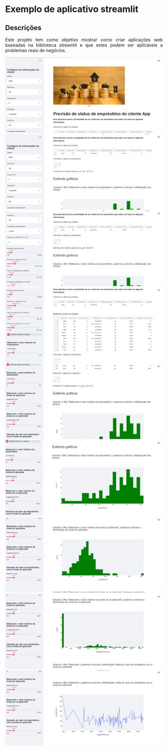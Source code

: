 # Exemplo de aplicativo streamlit
## Descrições
<p align="justify"> Este projeto tem como objetivo mostrar como criar aplicações web baseadas na biblioteca streamlit e
  que estes podem ser aplicáveis a problemas reais de negócios. </p>

![Wellcome](/img/1.png?raw=True)
![Wellcome](/img/2.png?raw=True)
![Wellcome](/img/3.png?raw=True)
![Wellcome](/img/4.png?raw=True)
![Wellcome](/img/5.png?raw=True)
![Wellcome](/img/6.png?raw=True)
![Wellcome](/img/7.png?raw=True)
![Wellcome](/img/8.png?raw=True)
![Wellcome](/img/9.png?raw=True)


